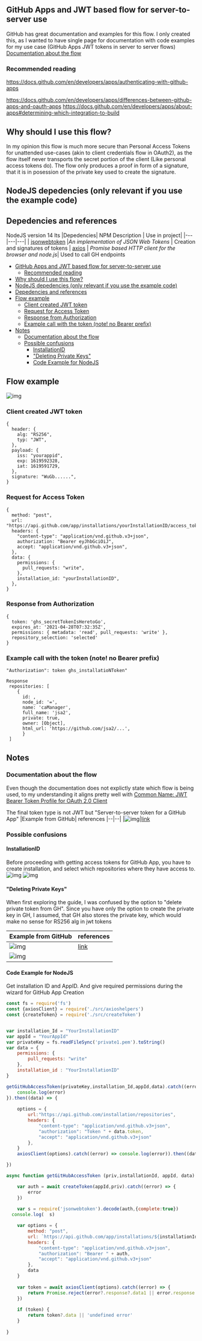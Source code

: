 ## GitHub Apps and JWT based flow for server-to-server use
GitHub has great documentation and examples for this flow. I only created this, as I wanted to have single page for documentation with code examples for my use case (GitHub Apps JWT tokens in server to server flows)
[Documentation about the flow](#documentation-about-the-flow)
### Recommended reading

https://docs.github.com/en/developers/apps/authenticating-with-github-apps

https://docs.github.com/en/developers/apps/differences-between-github-apps-and-oauth-apps
https://docs.github.com/en/developers/apps/about-apps#determining-which-integration-to-build


## Why should I use this flow?
In my opinion this flow is much more secure than Personal Access Tokens for unattended use-cases (akin to client credentials flow in OAuth2), as the flow itself never transports the secret portion of the client (Like personal access tokens do). The flow only produces a proof in form of a signature, that it is in posession of the private key used to create the signature.

## NodeJS depedencies (only relevant if you use the example code)
## Depedencies and references
NodeJS version 14 lts 
|Depedencies| NPM Description | Use in project|
|---|---|---|
| [jsonwebtoken](https://www.npmjs.com/package/jsonwebtoken)   |*An implementation of JSON Web Tokens*   | Creation and signatures of tokens  |
[axios](https://www.npmjs.com/package/axios) | *Promise based HTTP client for the browser and node.js*| Used to call GH endpoints

- [GitHub Apps and JWT based flow for server-to-server use](#github-apps-and-jwt-based-flow-for-server-to-server-use)
  - [Recommended reading](#recommended-reading)
- [Why should I use this flow?](#why-should-i-use-this-flow)
- [NodeJS depedencies (only relevant if you use the example code)](#nodejs-depedencies-only-relevant-if-you-use-the-example-code)
- [Depedencies and references](#depedencies-and-references)
- [Flow example](#flow-example)
  - [Client created JWT token](#client-created-jwt-token)
  - [Request for Access Token](#request-for-access-token)
  - [Response from Authorization](#response-from-authorization)
  - [Example call with the token (note! no Bearer prefix)](#example-call-with-the-token-note-no-bearer-prefix)
- [Notes](#notes)
  - [Documentation about the flow](#documentation-about-the-flow)
  - [Possible confusions](#possible-confusions)
    - [InstallationID](#installationid)
    - ["Deleting Private Keys"](#deleting-private-keys)
    - [Code Example for NodeJS](#code-example-for-nodejs)

## Flow example
![img](img/flow.png)

### Client created JWT token
```
{
  header: {
    alg: "RS256",
    typ: "JWT",
  },
  payload: {
    iss: "yourappid",
    exp: 1619592328,
    iat: 1619591729,
  },
  signature: "WuGb......",
}
```



### Request for Access Token
```
{
  method: "post",
  url: "https://api.github.com/app/installations/yourInstallationID/access_tokens",
  headers: {
    "content-type": "application/vnd.github.v3+json",
    authorization: "Bearer eyJhbGciOiJ",
    accept: "application/vnd.github.v3+json",
  },
  data: {
    permissions: {
      pull_requests: "write",
    },
    installation_id: "yourInstallationID",
  },
}
```

### Response from Authorization 
```
{
  token: 'ghs_secretTokenIsHeretoGo',
  expires_at: '2021-04-28T07:32:35Z',
  permissions: { metadata: 'read', pull_requests: 'write' },
  repository_selection: 'selected'
}
```


### Example call with the token (note! no Bearer prefix)
```
"Authorization": token ghs_installatioNToken"
```

```
Response
 repositories: [
    {
      id: ,
      node_id: '=',
      name: 'caManager',
      full_name: 'jsa2',
      private: true,
      owner: [Object],
      html_url: 'https://github.com/jsa2/...',
      }
 ]
```

## Notes 

### Documentation about the flow
Even though the documentation does not explictly state which flow is being used, to my understanding it aligns pretty well with [Common Name: JWT Bearer Token Profile for OAuth 2.0 Client](https://tools.ietf.org/html/draft-ietf-oauth-jwt-bearer-12)

The final token type is not JWT but "Server-to-server token for a GitHub App"
|Example from GitHub| references
|--|--|
|![img](img/tokens.png)|[link](https://docs.github.com/en/github/authenticating-to-github/about-authentication-to-github#githubs-token-formats)

### Possible confusions
#### InstallationID
Before proceeding with getting access tokens for GitHub App, you have to create installation, and select which repositories where they have access to.
![img](img/Installation2.png)
![img](img/Installation.png)

#### "Deleting Private Keys"
When first exploring the guide, I was confused by the option to "delete private token from GH". Since you have only the option to create the private key in GH, I assumed, that GH also stores the private key, which would make no sense for RS256 alg in jwt tokens

|Example from GitHub| references
|--|--|
|![img](img/priv.png)|[link](https://docs.github.com/en/developers/apps/authenticating-with-github-apps#deleting-private-keys)
|![img](img/actual.png)|


#### Code Example for NodeJS
Get installation ID and AppID. And give required permissions during the wizard for GitHub App Creation
```Javascript
const fs = require('fs')
const {axiosClient} = require('./src/axioshelpers')
const {createToken} = require('./src/createToken')


var installation_Id = "YourInstallationID"
var appId = "YourAppId"
var privateKey = fs.readFileSync('private1.pem').toString()
var data = {
    permissions: {
        pull_requests: "write"
    },
    installation_id : "YourInstallationID"
}

getGitHubAccessToken(privateKey,installation_Id,appId,data).catch((error) => {
    console.log(error)
}).then((data) => {
    
    options = {
        url:"https://api.github.com/installation/repositories",
        headers: {
            "content-type": "application/vnd.github.v3+json",
            "authorization": "Token " + data.token,
            "accept": "application/vnd.github.v3+json"
        },
    }
    axiosClient(options).catch((error) => console.log(error)).then((data) => console.log(data.data))

})

async function getGitHubAccessToken (priv,installationId, appId, data) {

    var auth = await createToken(appId,priv).catch((error) => {
        error
    })
    
    var s = require('jsonwebtoken').decode(auth,{complete:true})
  console.log(  s)

    var options = {
        method: "post",
        url: `https://api.github.com/app/installations/${installationId}/access_tokens`,
        headers: {
            "content-type": "application/vnd.github.v3+json",
            "authorization": "Bearer " + auth,
            "accept": "application/vnd.github.v3+json"
        },
        data
    }
    
    var token = await axiosClient(options).catch((error) => {
        return Promise.reject(error?.response?.data1 || error.response.status)
    })
    
    if (token) {
        return token?.data || 'undefined error' 
    }
  
}




```